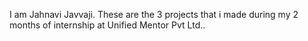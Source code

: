 I am Jahnavi Javvaji. These are the 3 projects that i made during my 2 months of internship at Unified Mentor Pvt Ltd..
